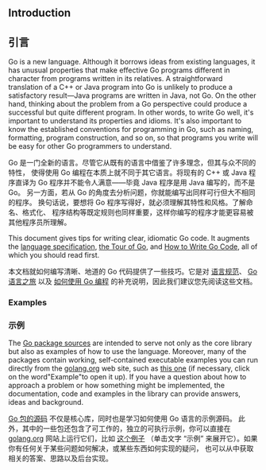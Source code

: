 ## Introduction
## 引言

Go is a new language. Although it borrows ideas from existing languages, it has unusual properties that make effective Go programs different in character from programs written in its relatives. A straightforward translation of a C++ or Java program into Go is unlikely to produce a satisfactory result—Java programs are written in Java, not Go. On the other hand, thinking about the problem from a Go perspective could produce a successful but quite different program. In other words, to write Go well, it's important to understand its properties and idioms. It's also important to know the established conventions for programming in Go, such as naming, formatting, program construction, and so on, so that programs you write will be easy for other Go programmers to understand.

Go 是一门全新的语言。尽管它从既有的语言中借鉴了许多理念，但其与众不同的特性， 使得使用 Go 编程在本质上就不同于其它语言。将现有的 C++ 或 Java 程序直译为 Go 程序并不能令人满意——毕竟 Java 程序是用 Java 编写的，而不是 Go。 另一方面，若从 Go 的角度去分析问题，你就能编写出同样可行但大不相同的程序。 换句话说，要想将 Go 程序写得好，就必须理解其特性和风格。了解命名、格式化、 程序结构等既定规则也同样重要，这样你编写的程序才能更容易被其他程序员所理解。

This document gives tips for writing clear, idiomatic Go code. It augments the [language specification](https://go-zh.org/ref/spec), [the Tour of Go](https://tour.golang.org/), and [How to Write Go Code](https://go-zh.org/doc/code.html), all of which you should read first.

本文档就如何编写清晰、地道的 Go 代码提供了一些技巧。它是对 [语言规范](https://go-zh.org/ref/spec)、 [Go 语言之旅](https://tour.golang.org/) 以及 [如何使用 Go 编程](https://go-zh.org/doc/code.html) 的补充说明，因此我们建议您先阅读这些文档。

### Examples

### 示例

The [Go package sources](https://golang.org/src/) are intended to serve not only as the core library but also as examples of how to use the language. Moreover, many of the packages contain working, self-contained executable examples you can run directly from the [golang.org](https://golang.org/) web site, such as [this one](https://golang.org/pkg/strings/#example_Map) (if necessary, click on the word"Example"to open it up). If you have a question about how to approach a problem or how something might be implemented, the documentation, code and examples in the library can provide answers, ideas and background.

[Go 包的源码](https://go-zh.org/src/pkg/) 不仅是核心库，同时也是学习如何使用 Go 语言的示例源码。 此外，其中的一些包还包含了可工作的，独立的可执行示例，你可以直接在 [golang.org](https://golang.org/)  网站上运行它们，比如 [这个例子](https://golang.org/pkg/strings/#example_Map) （单击文字 “示例” 来展开它）。如果你有任何关于某些问题如何解决，或某些东西如何实现的疑问， 也可以从中获取相关的答案、思路以及后台实现。
